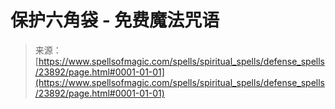 <!--yml

category: 未分类

date: 2024-06-12 19:09:24

-->

# 保护六角袋 - 免费魔法咒语

> 来源：[https://www.spellsofmagic.com/spells/spiritual_spells/defense_spells/23892/page.html#0001-01-01](https://www.spellsofmagic.com/spells/spiritual_spells/defense_spells/23892/page.html#0001-01-01)
